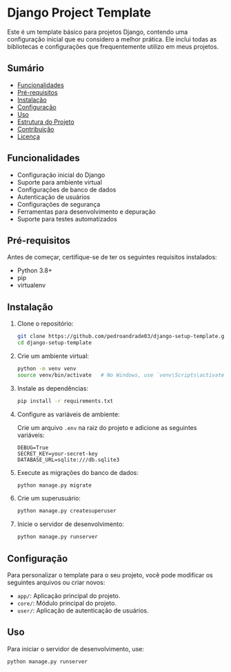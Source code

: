 # Django Project Template

Este é um template básico para projetos Django, contendo uma configuração inicial que eu considero a melhor prática. Ele inclui todas as bibliotecas e configurações que frequentemente utilizo em meus projetos.

## Sumário

- [Funcionalidades](#funcionalidades)
- [Pré-requisitos](#pré-requisitos)
- [Instalação](#instalação)
- [Configuração](#configuração)
- [Uso](#uso)
- [Estrutura do Projeto](#estrutura-do-projeto)
- [Contribuição](#contribuição)
- [Licença](#licença)

## Funcionalidades

- Configuração inicial do Django
- Suporte para ambiente virtual
- Configurações de banco de dados
- Autenticação de usuários
- Configurações de segurança
- Ferramentas para desenvolvimento e depuração
- Suporte para testes automatizados

## Pré-requisitos

Antes de começar, certifique-se de ter os seguintes requisitos instalados:

- Python 3.8+
- pip
- virtualenv

## Instalação

1. Clone o repositório:

    ```bash
    git clone https://github.com/pedroandrade03/django-setup-template.git
    cd django-setup-template
    ```

2. Crie um ambiente virtual:

    ```bash
    python -m venv venv
    source venv/bin/activate   # No Windows, use `venv\Scripts\activate`
    ```

3. Instale as dependências:

    ```bash
    pip install -r requirements.txt
    ```

4. Configure as variáveis de ambiente:

    Crie um arquivo `.env` na raiz do projeto e adicione as seguintes variáveis:

    ```env
    DEBUG=True
    SECRET_KEY=your-secret-key
    DATABASE_URL=sqlite:///db.sqlite3
    ```

5. Execute as migrações do banco de dados:

    ```bash
    python manage.py migrate
    ```

6. Crie um superusuário:

    ```bash
    python manage.py createsuperuser
    ```

7. Inicie o servidor de desenvolvimento:

    ```bash
    python manage.py runserver
    ```

## Configuração

Para personalizar o template para o seu projeto, você pode modificar os seguintes arquivos ou criar novos:

- `app/`: Aplicação principal do projeto.
- `core/`: Módulo principal do projeto.
- `user/`: Aplicação de autenticação de usuários.

## Uso

Para iniciar o servidor de desenvolvimento, use:

```bash
python manage.py runserver
```
